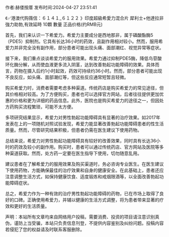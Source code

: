 <p>作者:赫偻按厝 发布时间:2024-04-27 23:51:41</p>
<p>《✅港澳代购薇信：６１４１_６１２２ 》印度超級希愛力混合片 犀利士+他達拉非 強力助勃,有效延時 10顆 數量 正品价格(约RMB元) </p>
									<p></p><p></p><p>首先，我们来认识一下希爱力。希爱力主要成分是西地那非，属于磷酸酯酶5（PDE5）抑制剂。它具有长达36小时的药效，且副作用相对较小。然而，服用希爱力并非完全没有副作用，部分患者可能出现头痛、面部潮红、视觉异常等症状。</p><p></p><p>接下来，我们重点谈谈希爱力的服用效果。希爱力通过抑制PDE5酶，降低鸟苷酸环化酶分解，从而使血液更多流入阴茎，达到改善勃起功能障碍的效果。具体而言，药物在摄入后约1小时起效，药效可持续约36小时。然而，部分患者可能出现不良反应，如头痛、面部潮红等，但这些反应通常短暂且轻微。</p><p></p><p>购买希爱力时，消费者需要考虑多种渠道。传统药店是购买希爱力的常见途径，但其价格相对较高。为了方便购买，患者也可以选择官方网站，后者往往提供更加优惠的价格和更为详细的药品信息。此外，医院也是购买希爱力的途径之一，但因处方药购买流程繁琐，可能不太方便。</p><p></p><p>多项研究结果显示，希爱力对男性勃起功能障碍具有显著的治疗效果。如2017年发表在上的一项随机对照试验发现，希爱力能显著改善勃起功能障碍患者的性生活质量。然而，尽管研究结果积极，但患者仍需在医生建议下使用药物。</p><p></p><p>总结来说，希爱力对男性勃起功能障碍具有较好的改善效果，同时具有长达36小时的药效及较小的副作用。购买时，患者可以通过传统药店、官方网站及医院等多种渠道获取。然而，处方药一定要在医生指导下使用，切勿随意乱用。</p><p></p><p>建议患者在了解希爱力的服用效果及购买渠道时，务必咨询专业医生。在医生建议下使用药物，方能确保最佳的治疗效果和自身的健康安全。在此基础上，患者还应注意调整生活方式，如保持健康饮食、适度锻炼和戒烟限酒等，以全面改善勃起功能障碍症状。</p><p></p><p>总之，希爱力作为一种有效的治疗男性勃起功能障碍的药物，已在市场上取得了良好的口碑。正确使用希爱力，并辅以健康的生活方式调整，将为患者带来显著的疗效和更好的生活质量。</p>				声明：本站所有文章均来自网络用户投稿，需要消费、投资的项目请注意识别真伪，谨防上当受骗，本站只负责信息刊登，不提供内容鉴别及纠纷问题。投稿内容若侵犯了您的权益请及时联系客服删除。				
